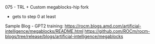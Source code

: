 075 - TRL + Custom megablocks-hip fork
- gets to step 0 at least


Sample Blog - GPT2 training:
https://rocm.blogs.amd.com/artificial-intelligence/megablocks/README.html
https://github.com/ROCm/rocm-blogs/tree/release/blogs/artificial-intelligence/megablocks
